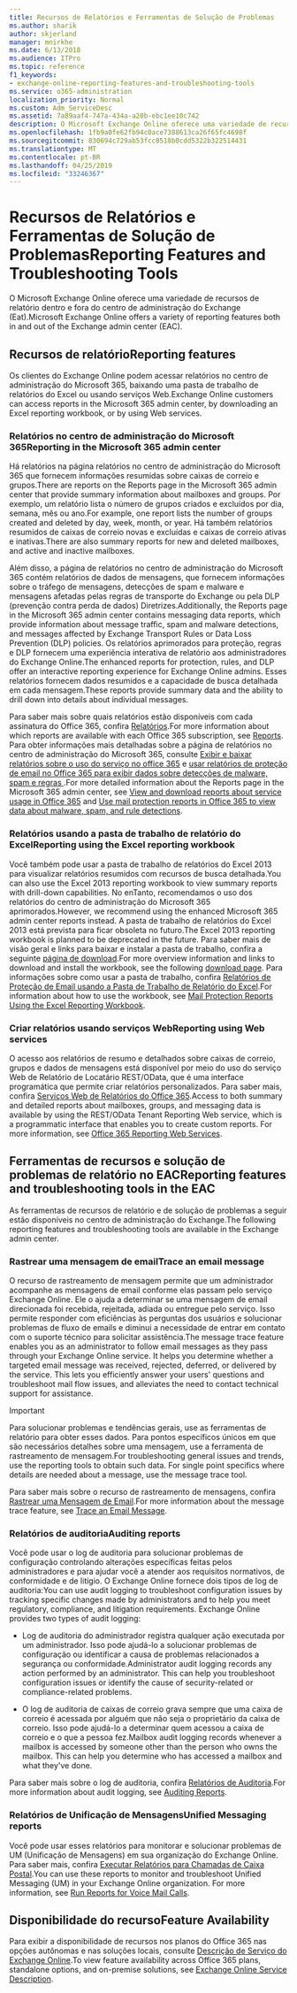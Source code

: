 ```yaml
---
title: Recursos de Relatórios e Ferramentas de Solução de Problemas
ms.author: sharik
author: skjerland
manager: mnirkhe
ms.date: 6/13/2018
ms.audience: ITPro
ms.topic: reference
f1_keywords:
- exchange-online-reporting-features-and-troubleshooting-tools
ms.service: o365-administration
localization_priority: Normal
ms.custom: Adm_ServiceDesc
ms.assetid: 7a89aaf4-747a-434a-a20b-ebc1ee10c742
description: O Microsoft Exchange Online oferece uma variedade de recursos de relatório dentro e fora do centro de administração do Exchange (Eat).
ms.openlocfilehash: 1fb9a0fe62fb94c0ace7388613ca26f65fc4698f
ms.sourcegitcommit: 830694c729ab53fcc8518b0cdd5322b322514431
ms.translationtype: MT
ms.contentlocale: pt-BR
ms.lasthandoff: 04/25/2019
ms.locfileid: "33246367"
---
```

# <a name="reporting-features-and-troubleshooting-tools"></a><span data-ttu-id="f9f8f-103">Recursos de Relatórios e Ferramentas de Solução de Problemas</span><span class="sxs-lookup"><span data-stu-id="f9f8f-103">Reporting Features and Troubleshooting Tools</span></span>

<span data-ttu-id="f9f8f-104">O Microsoft Exchange Online oferece uma variedade de recursos de relatório dentro e fora do centro de administração do Exchange (Eat).</span><span class="sxs-lookup"><span data-stu-id="f9f8f-104">Microsoft Exchange Online offers a variety of reporting features both in and out of the Exchange admin center (EAC).</span></span>
  
## <a name="reporting-features"></a><span data-ttu-id="f9f8f-105">Recursos de relatório</span><span class="sxs-lookup"><span data-stu-id="f9f8f-105">Reporting features</span></span>

<span data-ttu-id="f9f8f-106">Os clientes do Exchange Online podem acessar relatórios no centro de administração do Microsoft 365, baixando uma pasta de trabalho de relatórios do Excel ou usando serviços Web.</span><span class="sxs-lookup"><span data-stu-id="f9f8f-106">Exchange Online customers can access reports in the Microsoft 365 admin center, by downloading an Excel reporting workbook, or by using Web services.</span></span>
  
### <a name="reporting-in-the-microsoft-365-admin-center"></a><span data-ttu-id="f9f8f-107">Relatórios no centro de administração do Microsoft 365</span><span class="sxs-lookup"><span data-stu-id="f9f8f-107">Reporting in the Microsoft 365 admin center</span></span>

<span data-ttu-id="f9f8f-108">Há relatórios na página relatórios no centro de administração do Microsoft 365 que fornecem informações resumidas sobre caixas de correio e grupos.</span><span class="sxs-lookup"><span data-stu-id="f9f8f-108">There are reports on the Reports page in the Microsoft 365 admin center that provide summary information about mailboxes and groups.</span></span> <span data-ttu-id="f9f8f-109">Por exemplo, um relatório lista o número de grupos criados e excluídos por dia, semana, mês ou ano.</span><span class="sxs-lookup"><span data-stu-id="f9f8f-109">For example, one report lists the number of groups created and deleted by day, week, month, or year.</span></span> <span data-ttu-id="f9f8f-110">Há também relatórios resumidos de caixas de correio novas e excluídas e caixas de correio ativas e inativas.</span><span class="sxs-lookup"><span data-stu-id="f9f8f-110">There are also summary reports for new and deleted mailboxes, and active and inactive mailboxes.</span></span> 
  
<span data-ttu-id="f9f8f-111">Além disso, a página de relatórios no centro de administração do Microsoft 365 contém relatórios de dados de mensagens, que fornecem informações sobre o tráfego de mensagens, detecções de spam e malware e mensagens afetadas pelas regras de transporte do Exchange ou pela DLP (prevenção contra perda de dados) Diretrizes.</span><span class="sxs-lookup"><span data-stu-id="f9f8f-111">Additionally, the Reports page in the Microsoft 365 admin center contains messaging data reports, which provide information about message traffic, spam and malware detections, and messages affected by Exchange Transport Rules or Data Loss Prevention (DLP) policies.</span></span> <span data-ttu-id="f9f8f-112">Os relatórios aprimorados para proteção, regras e DLP fornecem uma experiência interativa de relatório aos administradores do Exchange Online.</span><span class="sxs-lookup"><span data-stu-id="f9f8f-112">The enhanced reports for protection, rules, and DLP offer an interactive reporting experience for Exchange Online admins.</span></span> <span data-ttu-id="f9f8f-113">Esses relatórios fornecem dados resumidos e a capacidade de busca detalhada em cada mensagem.</span><span class="sxs-lookup"><span data-stu-id="f9f8f-113">These reports provide summary data and the ability to drill down into details about individual messages.</span></span>
  
<span data-ttu-id="f9f8f-114">Para saber mais sobre quais relatórios estão disponíveis com cada assinatura do Office 365, confira [Relatórios](../office-365-platform-service-description/reports.md).</span><span class="sxs-lookup"><span data-stu-id="f9f8f-114">For more information about which reports are available with each Office 365 subscription, see [Reports](../office-365-platform-service-description/reports.md).</span></span> <span data-ttu-id="f9f8f-115">Para obter informações mais detalhadas sobre a página de relatórios no centro de administração do Microsoft 365, consulte [Exibir e baixar relatórios sobre o uso do serviço no office 365](https://go.microsoft.com/fwlink/p/?LinkId=401187) e [usar relatórios de proteção de email no Office 365 para exibir dados sobre detecções de malware, spam e regras ](https://go.microsoft.com/fwlink/p/?LinkID=401102).</span><span class="sxs-lookup"><span data-stu-id="f9f8f-115">For more detailed information about the Reports page in the Microsoft 365 admin center, see [View and download reports about service usage in Office 365](https://go.microsoft.com/fwlink/p/?LinkId=401187) and [Use mail protection reports in Office 365 to view data about malware, spam, and rule detections](https://go.microsoft.com/fwlink/p/?LinkID=401102).</span></span>
  
### <a name="reporting-using-the-excel-reporting-workbook"></a><span data-ttu-id="f9f8f-116">Relatórios usando a pasta de trabalho de relatório do Excel</span><span class="sxs-lookup"><span data-stu-id="f9f8f-116">Reporting using the Excel reporting workbook</span></span>

<span data-ttu-id="f9f8f-117">Você também pode usar a pasta de trabalho de relatórios do Excel 2013 para visualizar relatórios resumidos com recursos de busca detalhada.</span><span class="sxs-lookup"><span data-stu-id="f9f8f-117">You can also use the Excel 2013 reporting workbook to view summary reports with drill-down capabilities.</span></span> <span data-ttu-id="f9f8f-118">No enTanto, recomendamos o uso dos relatórios do centro de administração do Microsoft 365 aprimorados.</span><span class="sxs-lookup"><span data-stu-id="f9f8f-118">However, we recommend using the enhanced Microsoft 365 admin center reports instead.</span></span> <span data-ttu-id="f9f8f-119">A pasta de trabalho de relatórios do Excel 2013 está prevista para ficar obsoleta no futuro.</span><span class="sxs-lookup"><span data-stu-id="f9f8f-119">The Excel 2013 reporting workbook is planned to be deprecated in the future.</span></span> <span data-ttu-id="f9f8f-120">Para saber mais de visão geral e links para baixar e instalar a pasta de trabalho, confira a seguinte [página de download](https://go.microsoft.com/fwlink/p/?LinkId=271776).</span><span class="sxs-lookup"><span data-stu-id="f9f8f-120">For more overview information and links to download and install the workbook, see the following [download page](https://go.microsoft.com/fwlink/p/?LinkId=271776).</span></span> <span data-ttu-id="f9f8f-121">Para informações sobre como usar a pasta de trabalho, confira [Relatórios de Proteção de Email usando a Pasta de Trabalho de Relatório do Excel](https://go.microsoft.com/fwlink/p/?LinkId=285211).</span><span class="sxs-lookup"><span data-stu-id="f9f8f-121">For information about how to use the workbook, see [Mail Protection Reports Using the Excel Reporting Workbook](https://go.microsoft.com/fwlink/p/?LinkId=285211).</span></span> 
  
### <a name="reporting-using-web-services"></a><span data-ttu-id="f9f8f-122">Criar relatórios usando serviços Web</span><span class="sxs-lookup"><span data-stu-id="f9f8f-122">Reporting using Web services</span></span>

<span data-ttu-id="f9f8f-p105">O acesso aos relatórios de resumo e detalhados sobre caixas de correio, grupos e dados de mensagens está disponível por meio do uso do serviço Web de Relatório de Locatário REST/OData, que é uma interface programática que permite criar relatórios personalizados. Para saber mais, confira [Serviços Web de Relatórios do Office 365](https://go.microsoft.com/fwlink/p/?LinkId=287041).</span><span class="sxs-lookup"><span data-stu-id="f9f8f-p105">Access to both summary and detailed reports about mailboxes, groups, and messaging data is available by using the REST/OData Tenant Reporting Web service, which is a programmatic interface that enables you to create custom reports. For more information, see [Office 365 Reporting Web Services](https://go.microsoft.com/fwlink/p/?LinkId=287041).</span></span>
  
## <a name="reporting-features-and-troubleshooting-tools-in-the-eac"></a><span data-ttu-id="f9f8f-125">Ferramentas de recursos e solução de problemas de relatório no EAC</span><span class="sxs-lookup"><span data-stu-id="f9f8f-125">Reporting features and troubleshooting tools in the EAC</span></span>

<span data-ttu-id="f9f8f-126">As ferramentas de recursos de relatório e de solução de problemas a seguir estão disponíveis no centro de administração do Exchange.</span><span class="sxs-lookup"><span data-stu-id="f9f8f-126">The following reporting features and troubleshooting tools are available in the Exchange admin center.</span></span>
  
### <a name="trace-an-email-message"></a><span data-ttu-id="f9f8f-127">Rastrear uma mensagem de email</span><span class="sxs-lookup"><span data-stu-id="f9f8f-127">Trace an email message</span></span>

<span data-ttu-id="f9f8f-p106">O recurso de rastreamento de mensagem permite que um administrador acompanhe as mensagens de email conforme elas passam pelo serviço Exchange Online. Ele o ajuda a determinar se uma mensagem de email direcionada foi recebida, rejeitada, adiada ou entregue pelo serviço. Isso permite responder com eficiências às perguntas dos usuários e solucionar problemas de fluxo de emails e diminui a necessidade de entrar em contato com o suporte técnico para solicitar assistência.</span><span class="sxs-lookup"><span data-stu-id="f9f8f-p106">The message trace feature enables you as an administrator to follow email messages as they pass through your Exchange Online service. It helps you determine whether a targeted email message was received, rejected, deferred, or delivered by the service. This lets you efficiently answer your users' questions and troubleshoot mail flow issues, and alleviates the need to contact technical support for assistance.</span></span>
  
> [!IMPORTANT]
> <span data-ttu-id="f9f8f-p107">Para solucionar problemas e tendências gerais, use as ferramentas de relatório para obter esses dados. Para pontos específicos únicos em que são necessários detalhes sobre uma mensagem, use a ferramenta de rastreamento de mensagem.</span><span class="sxs-lookup"><span data-stu-id="f9f8f-p107">For troubleshooting general issues and trends, use the reporting tools to obtain such data. For single point specifics where details are needed about a message, use the message trace tool.</span></span> 
  
<span data-ttu-id="f9f8f-133">Para saber mais sobre o recurso de rastreamento de mensagens, confira [Rastrear uma Mensagem de Email](https://go.microsoft.com/fwlink/p/?LinkId=271777).</span><span class="sxs-lookup"><span data-stu-id="f9f8f-133">For more information about the message trace feature, see [Trace an Email Message](https://go.microsoft.com/fwlink/p/?LinkId=271777).</span></span>
  
### <a name="auditing-reports"></a><span data-ttu-id="f9f8f-134">Relatórios de auditoria</span><span class="sxs-lookup"><span data-stu-id="f9f8f-134">Auditing reports</span></span>

<span data-ttu-id="f9f8f-p108">Você pode usar o log de auditoria para solucionar problemas de configuração controlando alterações específicas feitas pelos administradores e para ajudar você a atender aos requisitos normativos, de conformidade e de litígio. O Exchange Online fornece dois tipos de log de auditoria:</span><span class="sxs-lookup"><span data-stu-id="f9f8f-p108">You can use audit logging to troubleshoot configuration issues by tracking specific changes made by administrators and to help you meet regulatory, compliance, and litigation requirements. Exchange Online provides two types of audit logging:</span></span>
  
- <span data-ttu-id="f9f8f-p109">Log de auditoria do administrador registra qualquer ação executada por um administrador. Isso pode ajudá-lo a solucionar problemas de configuração ou identificar a causa de problemas relacionados a segurança ou conformidade.</span><span class="sxs-lookup"><span data-stu-id="f9f8f-p109">Administrator audit logging records any action performed by an administrator. This can help you troubleshoot configuration issues or identify the cause of security-related or compliance-related problems.</span></span> 
    
- <span data-ttu-id="f9f8f-p110">O log de auditoria de caixas de correio grava sempre que uma caixa de correio é acessada por alguém que não seja o proprietário da caixa de correio. Isso pode ajudá-lo a determinar quem acessou a caixa de correio e o que a pessoa fez.</span><span class="sxs-lookup"><span data-stu-id="f9f8f-p110">Mailbox audit logging records whenever a mailbox is accessed by someone other than the person who owns the mailbox. This can help you determine who has accessed a mailbox and what they've done.</span></span> 
    
<span data-ttu-id="f9f8f-141">Para saber mais sobre o log de auditoria, confira [Relatórios de Auditoria](https://go.microsoft.com/fwlink/p/?LinkId=271779).</span><span class="sxs-lookup"><span data-stu-id="f9f8f-141">For more information about audit logging, see [Auditing Reports](https://go.microsoft.com/fwlink/p/?LinkId=271779).</span></span>
  
### <a name="unified-messaging-reports"></a><span data-ttu-id="f9f8f-142">Relatórios de Unificação de Mensagens</span><span class="sxs-lookup"><span data-stu-id="f9f8f-142">Unified Messaging reports</span></span>

<span data-ttu-id="f9f8f-p111">Você pode usar esses relatórios para monitorar e solucionar problemas de UM (Unificação de Mensagens) em sua organização do Exchange Online. Para saber mais, confira [Executar Relatórios para Chamadas de Caixa Postal](https://go.microsoft.com/fwlink/p/?LinkId=287042).</span><span class="sxs-lookup"><span data-stu-id="f9f8f-p111">You can use these reports to monitor and troubleshoot Unified Messaging (UM) in your Exchange Online organization. For more information, see [Run Reports for Voice Mail Calls](https://go.microsoft.com/fwlink/p/?LinkId=287042).</span></span>
  
## <a name="feature-availability"></a><span data-ttu-id="f9f8f-145">Disponibilidade do recurso</span><span class="sxs-lookup"><span data-stu-id="f9f8f-145">Feature Availability</span></span>

<span data-ttu-id="f9f8f-146">Para exibir a disponibilidade de recursos nos planos do Office 365 nas opções autônomas e nas soluções locais, consulte [Descrição de Serviço do Exchange Online](exchange-online-service-description.md).</span><span class="sxs-lookup"><span data-stu-id="f9f8f-146">To view feature availability across Office 365 plans, standalone options, and on-premise solutions, see [Exchange Online Service Description](exchange-online-service-description.md).</span></span>
  

